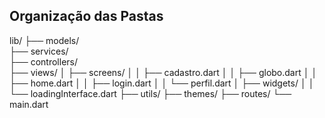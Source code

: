 ## Organização das Pastas
    
lib/
├── models/             
├── services/           
├── controllers/        
├── views/
│   ├── screens/
│   │   ├── cadastro.dart
│   │   ├── globo.dart
│   │   ├── home.dart
│   │   ├── login.dart
│   │   └── perfil.dart
│   ├── widgets/
│   │   └── loadingInterface.dart
├── utils/
├── themes/
├── routes/
└── main.dart           
